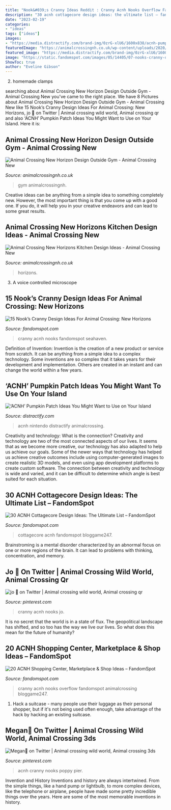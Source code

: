 ```yaml
---
title: "Nook&#039;s Cranny Ideas Reddit : Cranny Acnh Nooks Overflow Fandomspot Animalcrossing Bloggame247"
description: "30 acnh cottagecore design ideas: the ultimate list – fandomspot"
date: "2023-02-19"
categories:
- "ideas"
tags: ["ideas"]
images:
- "https://media.distractify.com/brand-img/0zrG-xlU6/1600x838/acnh-pumpkin-patch-ideas-spooky-1601665485291.jpg"
featuredImage: "https://animalcrossingnh.co.uk/wp-content/uploads/2020/08/IMG_8835-480x270.jpeg"
featured_image: "https://media.distractify.com/brand-img/0zrG-xlU6/1600x838/acnh-pumpkin-patch-ideas-spooky-1601665485291.jpg"
image: "https://static.fandomspot.com/images/05/14405/07-nooks-cranny-overflow-acnh.jpg"
ShowToc: true
author: "Eveline Gibson"
---
```



2. homemade clamps

	

		
searching about Animal Crossing New Horizon Design Outside Gym - Animal Crossing New you've came to the right place. We have 8 Pictures about Animal Crossing New Horizon Design Outside Gym - Animal Crossing New like 15 Nook’s Cranny Design Ideas For Animal Crossing: New Horizons, jo 💫 on Twitter | Animal crossing wild world, Animal crossing qr and also ‘ACNH’ Pumpkin Patch Ideas You Might Want to Use on Your Island. Here it is:
		
    
## Animal Crossing New Horizon Design Outside Gym - Animal Crossing New

<img loading=lazy src="https://animalcrossingnh.co.uk/wp-content/uploads/2020/08/IMG_8835-480x270.jpeg" onerror="this.onerror=null;this.src='https://tse2.mm.bing.net/th?id=OIP.HiBh9RIwyeM-Gf1ohkLNGgHaEK&amp;pid=15.1';" alt="Animal Crossing New Horizon Design Outside Gym - Animal Crossing New">

_Source: animalcrossingnh.co.uk_

>gym animalcrossingnh. 

	

Creative ideas can be anything from a simple idea to something completely new. However, the most important thing is that you come up with a good one. If you do, it will help you in your creative endeavors and can lead to some great results.

    
## Animal Crossing New Horizons Kitchen Design Ideas - Animal Crossing New

<img loading=lazy src="https://animalcrossingnh.co.uk/wp-content/uploads/2020/07/IMG_9114-980x551.jpeg" onerror="this.onerror=null;this.src='https://tse4.mm.bing.net/th?id=OIP.RCsIPIWc96lJqno8W-E0kwHaEK&amp;pid=15.1';" alt="Animal Crossing New Horizons Kitchen Design Ideas - Animal Crossing New">

_Source: animalcrossingnh.co.uk_

>horizons. 

	

3. A voice controlled microscope

    
## 15 Nook’s Cranny Design Ideas For Animal Crossing: New Horizons

<img loading=lazy src="https://static.fandomspot.com/images/01/11461/02-nooks-cranny-on-the-lake-screenshot-acnh.jpg" onerror="this.onerror=null;this.src='https://tse4.mm.bing.net/th?id=OIP.h096SzorceuBhVaAJvJg4AHaEK&amp;pid=15.1';" alt="15 Nook’s Cranny Design Ideas For Animal Crossing: New Horizons">

_Source: fandomspot.com_

>cranny acnh nooks fandomspot seahaven. 

	

Definition of Invention:
Invention is the creation of a new product or service from scratch. It can be anything from a simple idea to a complex technology. Some inventions are so complex that it takes years for their development and implementation. Others are created in an instant and can change the world within a few years.

    
## ‘ACNH’ Pumpkin Patch Ideas You Might Want To Use On Your Island

<img loading=lazy src="https://media.distractify.com/brand-img/0zrG-xlU6/1600x838/acnh-pumpkin-patch-ideas-spooky-1601665485291.jpg" onerror="this.onerror=null;this.src='https://tse2.mm.bing.net/th?id=OIP._dVPCCan6qbUrJt4gU74PgHaD4&amp;pid=15.1';" alt="‘ACNH’ Pumpkin Patch Ideas You Might Want to Use on Your Island">

_Source: distractify.com_

>acnh nintendo distractify animalcrossing. 

	

Creativity and technology: What is the connection?
Creativity and technology are two of the most connected aspects of our lives. It seems that as we become more creative, our technology has also adapted to help us achieve our goals. Some of the newer ways that technology has helped us achieve creative outcomes include using computer-generated images to create realistic 3D models, and even using app development platforms to create custom software. The connection between creativity and technology is wide and varied, and it can be difficult to determine which angle is best suited for each situation.

    
## 30 ACNH Cottagecore Design Ideas: The Ultimate List – FandomSpot

<img loading=lazy src="https://static.fandomspot.com/images/01/11647/18-heart-shaped-lake-cottagecore.jpg" onerror="this.onerror=null;this.src='https://tse4.mm.bing.net/th?id=OIP.kEjR7F_vOO89tSpOjFLaLQHaEK&amp;pid=15.1';" alt="30 ACNH Cottagecore Design Ideas: The Ultimate List – FandomSpot">

_Source: fandomspot.com_

>cottagecore acnh fandomspot bloggame247. 

	

Brainstroming is a mental disorder characterized by an abnormal focus on one or more regions of the brain. It can lead to problems with thinking, concentration, and memory.

    
## Jo 💫 On Twitter | Animal Crossing Wild World, Animal Crossing Qr

<img loading=lazy src="https://i.pinimg.com/736x/e7/a2/9c/e7a29c2ba26311ca91b4d8f4ed23f1e2.jpg" onerror="this.onerror=null;this.src='https://tse2.mm.bing.net/th?id=OIP.RZ9FIQbyCWBwU-Qxavn2RAHaF4&amp;pid=15.1';" alt="jo 💫 on Twitter | Animal crossing wild world, Animal crossing qr">

_Source: pinterest.com_

>cranny acnh nooks jo. 

	

It is no secret that the world is in a state of flux. The geopolitical landscape has shifted, and so too has the way we live our lives. So what does this mean for the future of humanity? 

    
## 20 ACNH Shopping Center, Marketplace &amp; Shop Ideas – FandomSpot

<img loading=lazy src="https://static.fandomspot.com/images/05/14405/07-nooks-cranny-overflow-acnh.jpg" onerror="this.onerror=null;this.src='https://tse2.mm.bing.net/th?id=OIP.zcO1iBT-eQskBHhNRwMWwAHaEK&amp;pid=15.1';" alt="20 ACNH Shopping Center, Marketplace &amp; Shop Ideas – FandomSpot">

_Source: fandomspot.com_

>cranny acnh nooks overflow fandomspot animalcrossing bloggame247. 

	

1. Hack a suitcase - many people use their luggage as their personal shopper, but if it's not being used often enough, take advantage of the hack by hacking an existing suitcase.

    
## Megan🌾 On Twitter | Animal Crossing Wild World, Animal Crossing 3ds

<img loading=lazy src="https://i.pinimg.com/736x/a1/84/be/a184befcfe601732c7a68de221930995.jpg" onerror="this.onerror=null;this.src='https://tse4.mm.bing.net/th?id=OIP.x_PXZK0oI16cALlWI5rw9AHaEK&amp;pid=15.1';" alt="Megan🌾 on Twitter | Animal crossing wild world, Animal crossing 3ds">

_Source: pinterest.com_

>acnh cranny nooks poppy pier. 

	

Invention and History
Inventions and history are always intertwined. From the simple things, like a hand pump or lightbulb, to more complex devices, like the telephone or airplane, people have made some pretty incredible things over the years. Here are some of the most memorable inventions in history.

